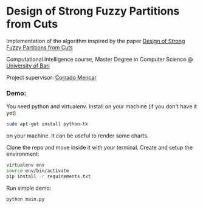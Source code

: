 # Design of Strong Fuzzy Partitions from Cuts 

Implementation of the algorithm inspired by the paper [Design of Strong Fuzzy Partitions from Cuts](https://www.researchgate.net/publication/266644545_Design_of_Strong_Fuzzy_Partitions_from_Cuts) 

Computational Intelligence course, Master Degree in Computer Science @ [University of Bari](http://www.uniba.it/ricerca/dipartimenti/informatica)

Project supervisor: [Corrado Mencar](https://sites.google.com/site/cilabuniba/people/faculty/mencar)

### Demo:
You need python and virtualenv.
Install on your machine (if you don't have it yet)
```bash
sudo apt-get install python-tk
```
on your machine. It can be useful to render some charts.

Clone the repo and move inside it with your terminal.
Create and setup the environment:
```bash
virtualenv env
source env/bin/activate
pip install -r requirements.txt 
```
Run simple demo:
```bash
python main.py
```

